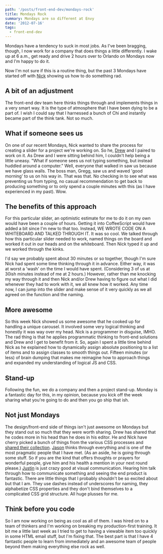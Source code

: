 ```yaml
---
path: '/posts/front-end-dev/mondays-rock'
title: Mondays Rock
summary: Mondays are so different at Envy
date: '2012-07-16'
tags:
  - front-end-dev
---
```


Mondays have a tendency to suck in most jobs. As I've been bragging, though, I now work for a company that does things a little differently. I wake up at 6 a.m., get ready and drive 2 hours over to Orlando on Mondays now and I'm happy to do it.

Now I'm not sure if this is a routine thing, but the past 3 Mondays have started off with [Nick](http://twitter.com/nickawalsh) showing us how to do something rad.

## A bit of an adjustment

The front-end dev team here thinks things through and implements things in a very smart way. It is the type of atmosphere that I have been dying to be a part of. I wish I could say that I harnessed a bunch of Chi and instantly became part of the think tank. Not so much.

## What if someone sees us

On one of our recent Mondays, Nick wanted to share the process for creating a slider for a project we're working on. So he, [Drew](http://twitter.com/drewbarontini) and I paired to work on it. As Drew and I were sitting behind him, I couldn't help being a little uneasy. "What if someone sees us not typing something, but instead huddled around a computer." Well, everyone that walked in saw us because we have glass walls. The boss man, Gregg, saw us and waved 'good morning' to us on his way in. That was that. No checking in to see what was preventing us from typing, no casual recommendation to get back to producing something or to only spend a couple minutes with this (as I have experienced in my past). Wow.

## The benefits of this approach

For this particular slider, an optimistic estimate for me to do it on my own would have been a couple of hours. Getting it into CoffeeScript would have added a bit since I'm new to that too. Instead, WE WROTE CODE ON A WHITEBOARD AND TALKED THROUGH IT. It was so cool. We talked through how this particular slider needed to work, named things on the board and worked it out in our heads and on the whiteboard. Then Nick typed it up and we worked through the kinks.

I'd say we probably spent about 30 minutes or so together, though I'm sure Nick had spent some time thinking through it in advance. Either way, it was at worst a 'wash' on the time I would have spent. (Considering 3 of us at 30ish minutes instead of me at 2 hours.) However, rather than me knocking my way through it and then Nick and/or Drew having to figure out what I did whenever they had to work with it, we all knew how it worked. Any time now, I can jump into the slider and make sense of it very quickly as we all agreed on the function and the naming.

## More awesome

So this week Nick showed us some awesome that he cooked up for handling a unique carousel. It involved some very logical thinking and honestly it was way over my head. Nick is a programmer in disguise, IMHO. The rad thing is that he applies programmatic thinking to front-end solutions and Drew and I get to benefit from it. So, again I spent a little time behind Nick as he explained how to dynamically assign absolute positioning to a list of items and to assign classes to smooth things out. Fifteen minutes (or less) of brain dumping that makes me reimagine how to approach things and expanded my understanding of logical JS and CSS.

## Stand-up

Following the fun, we do a company and then a project stand-up. Monday is a fantastic day for this, in my opinion, because you kick off the week sharing what you're going to do and then you go ship that ish.

## Not just Mondays

The design/front-end side of things isn't just awesome on Mondays but they stand out so much that they were worth sharing. Drew has shared that he codes more in his head than he does in his editor. He and Nick have cherry picked a bunch of things from the various CSS processes and [shared their collection](http://mvcss.github.com/MVCSS/). [Jason](http://twitter.com/jasonvanlue) thinks through everything and is one of the most pragmatic people that I have met. (As an aside, he is going through some stuff. So if you are the kind that offers thoughts or prayers for wonderful people, give him and his health a mention in your next round please.) [Justin](http://twitter.com/justinmezzell) is just crazy good at visual communication. Hearing him talk through how to communicate something and seeing the end product is fantastic. There are little things that I probably shouldn't be so excited about but that I am. They use dashes instead of underscores for naming, they alphabetize CSS properties and they don't bind themselves to a complicated CSS grid structure. All huge plusses for me.

## Think before you code

So I am now working on being as cool as all of them. I was hired on to a team of thinkers and I'm working on breaking my production-first training. It bit me a little last week as I tried to get to having a viewable item too quickly in some HTML email stuff, but I'm fixing that. The best part is that I have 4 fantastic people to learn from immediately and an awesome team of people beyond them making everything else rock as well.